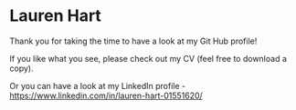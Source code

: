 # Lauren Hart 

Thank you for taking the time to have a look at my Git Hub profile!

If you like what you see, please check out my CV (feel free to download a copy).

Or you can have a look at my LinkedIn profile - https://www.linkedin.com/in/lauren-hart-01551620/
